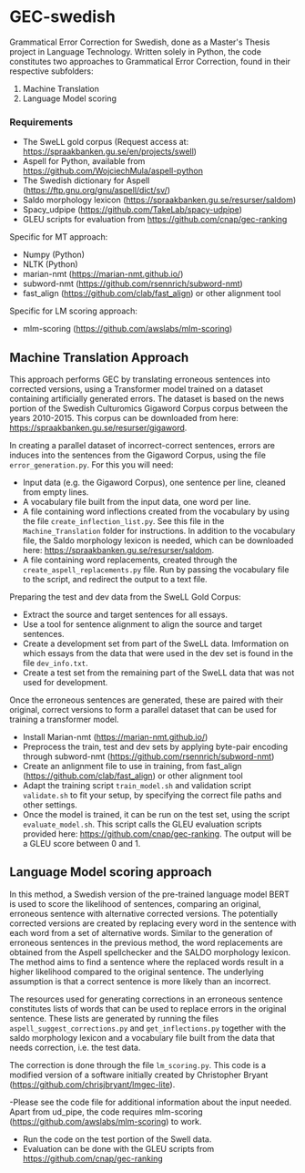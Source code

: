 # GEC-swedish
Grammatical Error Correction for Swedish, done as a Master's Thesis project in Language Technology. Written solely in Python, the code constitutes two approaches to Grammatical Error Correction, found in their respective subfolders:
1. Machine Translation
2. Language Model scoring

### Requirements
- The SweLL gold corpus (Request access at: https://spraakbanken.gu.se/en/projects/swell)
- Aspell for Python, available from https://github.com/WojciechMula/aspell-python
- The Swedish dictionary for Aspell (https://ftp.gnu.org/gnu/aspell/dict/sv/)
- Saldo morphology lexicon (https://spraakbanken.gu.se/resurser/saldom)
- Spacy_udpipe (https://github.com/TakeLab/spacy-udpipe)
- GLEU scripts for evaluation from https://github.com/cnap/gec-ranking

Specific for MT approach:
- Numpy (Python)
- NLTK (Python)
- marian-nmt (https://marian-nmt.github.io/)
- subword-nmt (https://github.com/rsennrich/subword-nmt)
- fast_align (https://github.com/clab/fast_align) or other alignment tool

Specific for LM scoring approach:
- mlm-scoring (https://github.com/awslabs/mlm-scoring)

## Machine Translation Approach
This approach performs GEC by translating erroneous sentences into corrected versions, using a Transformer model trained on a dataset containing artificially generated errors. The dataset is based on the news portion of the Swedish Culturomics Gigaword Corpus corpus between the years 2010-2015. This corpus can be downloaded from here: https://spraakbanken.gu.se/resurser/gigaword.

In creating a parallel dataset of incorrect-correct sentences, errors are induces into the sentences from the Gigaword Corpus, using the file `error_generation.py`. For this you will need:
- Input data (e.g. the Gigaword Corpus), one sentence per line, cleaned from empty lines.
- A vocabulary file built from the input data, one word per line.
- A file containing word inflections created from the vocabulary by using the file `create_inflection_list.py`. See this file in the `Machine_Translation` folder for instructions. In addition to the vocabulary file, the Saldo morphology lexicon is needed, which can be downloaded here: https://spraakbanken.gu.se/resurser/saldom.
- A file containing word replacements, created through the `create_aspell_replacements.py` file. Run by passing the vocabulary file to the script, and redirect the output to a text file. 

Preparing the test and dev data from the SweLL Gold Corpus:
- Extract the source and target sentences for all essays.
- Use a tool for sentence alignment to align the source and target sentences. 
- Create a development set from part of the SweLL data.  Imformation on which essays from the data that were used in the dev set is found in the file `dev_info.txt`. 
- Create a test set from the remaining part of the SweLL data that was not used for development. 

Once the erroneous sentences are generated, these are paired with their original, correct versions to form a parallel dataset that can be used for training a transformer model. 
- Install Marian-nmt (https://marian-nmt.github.io/)
- Preprocess the train, test and dev sets by applying byte-pair encoding through subword-nmt (https://github.com/rsennrich/subword-nmt)
- Create an anlignment file to use in training, from fast_align (https://github.com/clab/fast_align) or other alignment tool
- Adapt the training script `train_model.sh` and validation script `validate.sh` to fit your setup, by specifying the correct file paths and other settings. 
- Once the model is trained, it can be run on the test set, using the script `evaluate_model.sh`. This script calls the GLEU evaluation scripts provided here: https://github.com/cnap/gec-ranking. The output will be a GLEU score between 0 and 1.

## Language Model scoring approach
In this method, a Swedish version of the pre-trained language model BERT is used to score the likelihood of sentences, comparing an original, erroneous sentence with alternative corrected versions. The potentially corrected versions are created by replacing every word in the sentence with each word from a set of alternative words. Similar to the generation of erroneous sentences in the previous method, the word replacements are obtained from the Aspell spellchecker and the SALDO morphology lexicon. The method aims to find a sentence where the replaced words result in a higher likelihood compared to the original sentence. The underlying assumption is that a correct sentence is more likely than an incorrect.

The resources used for generating corrections in an erroneous sentence constitutes lists of words that can be used to replace errors in the original sentence. These lists are generated by running the files `aspell_suggest_corrections.py` and `get_inflections.py` together with the saldo morphology lexicon and a vocabulary file built from the data that needs correction, i.e. the test data. 

The correction is done through the file `lm_scoring.py`. This code is a modified version of a software initially created by Christopher Bryant (https://github.com/chrisjbryant/lmgec-lite). 

-Please see the code file for additional information about the input needed. Apart from ud_pipe, the code requires mlm-scoring (https://github.com/awslabs/mlm-scoring) to work. 
- Run the code on the test portion of the Swell data.
- Evaluation can be done with the GLEU scripts from https://github.com/cnap/gec-ranking
